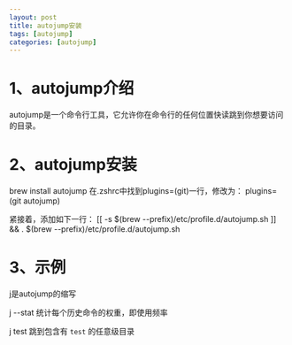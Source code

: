 ```yaml
---
layout: post
title: autojump安装
tags: [autojump]
categories: [autojump]
---
```




# 1、autojump介绍
autojump是一个命令行工具，它允许你在命令行的任何位置快读跳到你想要访问的目录。


# 2、autojump安装

brew install autojump
在.zshrc中找到plugins=(git)一行，修改为：
plugins=(git autojump)

紧接着，添加如下一行：
[[ -s $(brew --prefix)/etc/profile.d/autojump.sh ]] && . $(brew --prefix)/etc/profile.d/autojump.sh


# 3、示例

j是autojump的缩写

j --stat
统计每个历史命令的权重，即使用频率

j test
跳到包含有 `test` 的任意级目录


